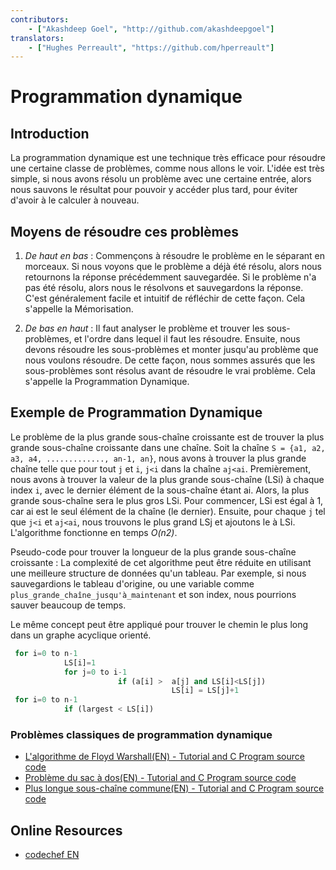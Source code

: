 ```yaml
---
contributors:
    - ["Akashdeep Goel", "http://github.com/akashdeepgoel"]
translators:
    - ["Hughes Perreault", "https://github.com/hperreault"]
---
```


# Programmation dynamique

## Introduction

La programmation dynamique est une technique très efficace pour résoudre une certaine classe de problèmes, comme nous allons le voir. L'idée est très simple, si nous avons résolu un problème avec une certaine entrée, alors nous sauvons le résultat pour pouvoir y accéder plus tard, pour éviter d'avoir à le calculer à nouveau.

## Moyens de résoudre ces problèmes

1. *De haut en bas* : Commençons à résoudre le problème en le séparant en morceaux. Si nous voyons que le problème a déjà été résolu, alors nous retournons la réponse précédemment sauvegardée. Si le problème n'a pas été résolu, alors nous le résolvons et sauvegardons la réponse. C'est généralement facile et intuitif de réfléchir de cette façon. Cela s'appelle la Mémorisation.

2. *De bas en haut* : Il faut analyser le problème et trouver les sous-problèmes, et l'ordre dans lequel il faut les résoudre. Ensuite, nous devons résoudre les sous-problèmes et monter jusqu'au problème que nous voulons résoudre. De cette façon, nous sommes assurés que les sous-problèmes sont résolus avant de résoudre le vrai problème. Cela s'appelle la Programmation Dynamique.

## Exemple de Programmation Dynamique

Le problème de la plus grande sous-chaîne croissante est de trouver la plus grande sous-chaîne croissante dans une chaîne. Soit la chaîne `S = {a1, a2, a3, a4, ............., an-1, an}`, nous avons à trouver la plus grande chaîne telle que pour tout `j` et `i`, `j<i` dans la chaîne `aj<ai`.
Premièrement, nous avons à trouver la valeur de la plus grande sous-chaîne (LSi) à chaque index `i`, avec le dernier élément de la sous-chaîne étant ai. Alors, la plus grande sous-chaîne sera le plus gros LSi. Pour commencer, LSi est égal à 1, car ai est le seul élément de la chaîne (le dernier). Ensuite, pour chaque `j` tel que `j<i` et `aj<ai`, nous trouvons le plus grand LSj et ajoutons le à LSi. L'algorithme fonctionne en temps *O(n2)*.   

Pseudo-code pour trouver la longueur de la plus grande sous-chaîne croissante :
La complexité de cet algorithme peut être réduite en utilisant une meilleure structure de données qu'un tableau. Par exemple, si nous sauvegardions le tableau d'origine, ou une variable comme `plus_grande_chaîne_jusqu'à_maintenant` et son index, nous pourrions sauver beaucoup de temps. 

Le même concept peut être appliqué pour trouver le chemin le plus long dans un graphe acyclique orienté.  

```python
 for i=0 to n-1
            LS[i]=1
            for j=0 to i-1
                        if (a[i] >  a[j] and LS[i]<LS[j])
                                    LS[i] = LS[j]+1
 for i=0 to n-1
            if (largest < LS[i])
```

### Problèmes classiques de programmation dynamique

- [L'algorithme de Floyd Warshall(EN) - Tutorial and C Program source code](http://www.thelearningpoint.net/computer-science/algorithms-all-to-all-shortest-paths-in-graphs---floyd-warshall-algorithm-with-c-program-source-code)
- [Problème du sac à dos(EN) - Tutorial and C Program source code](http://www.thelearningpoint.net/computer-science/algorithms-dynamic-programming---the-integer-knapsack-problem)
- [Plus longue sous-chaîne commune(EN) - Tutorial and C Program source code](http://www.thelearningpoint.net/computer-science/algorithms-dynamic-programming---longest-common-subsequence)

## Online Resources

* [codechef EN](https://www.codechef.com/wiki/tutorial-dynamic-programming)
